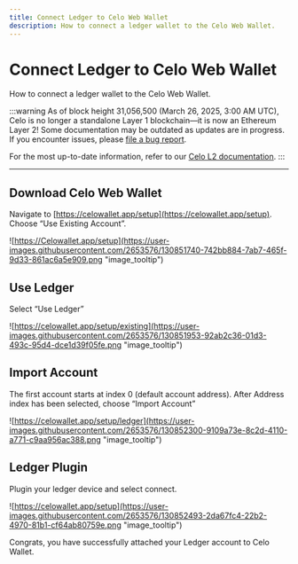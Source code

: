 ```yaml
---
title: Connect Ledger to Celo Web Wallet
description: How to connect a ledger wallet to the Celo Web Wallet.
---
```


# Connect Ledger to Celo Web Wallet

How to connect a ledger wallet to the Celo Web Wallet.

:::warning
As of block height 31,056,500 (March 26, 2025, 3:00 AM UTC), Celo is no longer a standalone Layer 1 blockchain—it is now an Ethereum Layer 2!
Some documentation may be outdated as updates are in progress. If you encounter issues, please [file a bug report](https://github.com/celo-org/docs/issues/new/choose).

For the most up-to-date information, refer to our [Celo L2 documentation](https://docs.celo.org/cel2).
:::

---

## Download Celo Web Wallet

Navigate to [https://celowallet.app/setup](https://celowallet.app/setup). Choose “Use Existing Account”.

![https://Celowallet.app/setup](https://user-images.githubusercontent.com/2653576/130851740-742bb884-7ab7-465f-9d33-861ac6a5e909.png "image_tooltip")

## Use Ledger

Select “Use Ledger”

![https://celowallet.app/setup/existing](https://user-images.githubusercontent.com/2653576/130851953-92ab2c36-01d3-493c-95d4-dce1d39f05fe.png "image_tooltip")

## Import Account

The first account starts at index 0 (default account address). After Address index has been selected, choose “Import Account”

![https://celowallet.app/setup/ledger](https://user-images.githubusercontent.com/2653576/130852300-9109a73e-8c2d-4110-a771-c9aa956ac388.png "image_tooltip")

## Ledger Plugin

Plugin your ledger device and select connect.

![https://celowallet.app/setup](https://user-images.githubusercontent.com/2653576/130852493-2da67fc4-22b2-4970-81b1-cf64ab80759e.png "image_tooltip")

Congrats, you have successfully attached your Ledger account to Celo Wallet.
